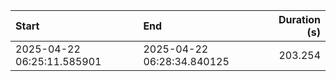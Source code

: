 | Start                      | End                        |   Duration (s) |
|:---------------------------|:---------------------------|---------------:|
| 2025-04-22 06:25:11.585901 | 2025-04-22 06:28:34.840125 |        203.254 |